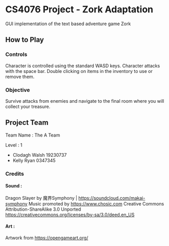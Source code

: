 #  CS4076 Project - Zork Adaptation
GUI implementation of the text based adventure game Zork
## How to Play
### Controls
Character is controlled using the standard WASD keys. Character attacks with the space bar. Double clicking on items in the inventory to use or remove them.
### Objective
Survive attacks from enemies and navigate to the final room where you will collect your treasure.
## Project Team
Team Name : The A Team

Level : 1
- Clodagh Walsh 19230737
- Kelly Ryan 0347345 


### Credits
#### Sound : 
Dragon Slayer by 魔界Symphony | https://soundcloud.com/makai-symphony
Music promoted by https://www.chosic.com
Creative Commons Attribution-ShareAlike 3.0 Unported
https://creativecommons.org/licenses/by-sa/3.0/deed.en_US
#### Art : 
Artwork from https://opengameart.org/

